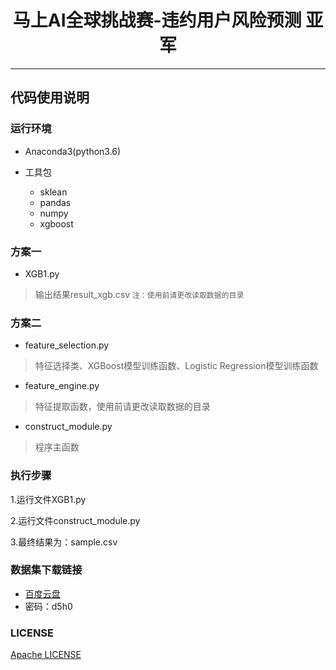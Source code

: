 <h1 align="center">马上AI全球挑战赛-违约用户风险预测  亚军</h1>

***

## **代码使用说明**

### 运行环境

- Anaconda3(python3.6)

- 工具包
	- sklean
	- pandas
	- numpy
	- xgboost

### 方案一
- XGB1.py    

> 输出结果result_xgb.csv
`注：使用前请更改读取数据的目录`


### 方案二

- feature_selection.py

> 特征选择类、XGBoost模型训练函数、Logistic Regression模型训练函数


- feature_engine.py

> 特征提取函数，使用前请更改读取数据的目录

- construct_module.py

> 程序主函数

### 执行步骤

1.运行文件XGB1.py

2.运行文件construct_module.py

3.最终结果为：sample.csv

### 数据集下载链接
- [百度云盘](https://pan.baidu.com/s/13D0hwh_NVwVBh_ydpNzPjw)
- 密码：d5h0
### LICENSE
[Apache LICENSE](https://github.com/rogeroyer/AI-challenger-contest/blob/master/LICENSE)
